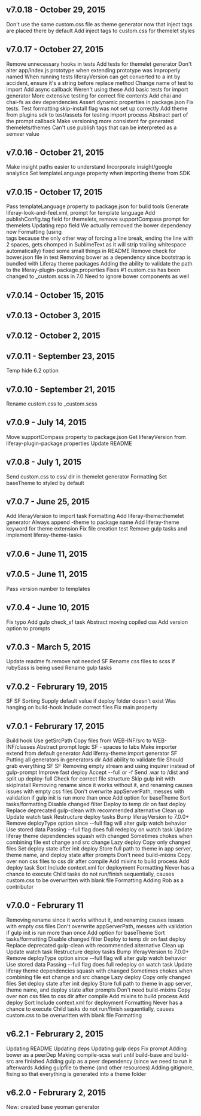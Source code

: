 
## v7.0.18 - October 29, 2015

Don't use the same custom.css file as theme generator now that inject tags are placed there by default
Add inject tags to custom.css for themelet styles

## v7.0.17 - October 27, 2015

Remove unnecessary hooks in tests
Add tests for themelet generator
Don't alter app/index.js prototype when extending
prototype was improperly named
When running tests liferayVersion can get converted to a int by accident, ensure it's a string before replace method
Change name of test to import
Add async callback
Weren't using these
Add basic tests for import generator
More extensive testing for correct file contents
Add chai and chai-fs as dev dependencies
Assert dynamic properties in package.json
Fix tests. Test formatting
skip-install flag was not set up correctly
Add theme from plugins sdk to test/assets for testing import process
Abstract part of the prompt callback
Make versioning more consistent for generated themelets/themes
Can't use publish tags that can be interpreted as a semver value

## v7.0.16 - October 21, 2015

Make insight paths easier to understand
Incorporate insight/google analytics
Set templateLanguage property when importing theme from SDK

## v7.0.15 - October 17, 2015

Pass templateLanguage property to package.json for build tools
Generate liferay-look-and-feel.xml, prompt for template language
Add publishConfig.tag field for themelets, remove supportCompass prompt for themelets
Updating repo field
We actually removed the bower dependency now
Formatting (using <br> tags because the only other way of forcing a line break, ending the line with 2 spaces, gets chomped in SublimeText as it will strip trailing whitespace automatically)
fixed some small things in README
Remove check for bower.json file in test
Removing bower as a dependency since bootstrap is bundled with Liferay theme packages
Adding the ability to validate the path to the liferay-plugin-package.properties
Fixes #1
custom.css has been changed to _custom.scss in 7.0
Need to ignore bower components as well

## v7.0.14 - October 15, 2015

## v7.0.13 - October 3, 2015

## v7.0.12 - October 2, 2015

## v7.0.11 - September 23, 2015

Temp hide 6.2 option

## v7.0.10 - September 21, 2015

Rename custom.css to _custom.scss

## v7.0.9 - July 14, 2015

Move supportCompass property to package.json
Get liferayVersion from liferay-plugin-package.properties
Update README

## v7.0.8 - July 1, 2015

Send custom.css to css/ dir in themelet generator
Formatting
Set baseTheme to styled by default

## v7.0.7 - June 25, 2015

Add liferayVersion to import task
Formatting
Add liferay-theme:themelet generator
Always append -theme to package name
Add liferay-theme keyword for theme extension
Fix file creation test
Remove gulp tasks and implement liferay-theme-tasks

## v7.0.6 - June 11, 2015

## v7.0.5 - June 11, 2015

Pass version number to templates

## v7.0.4 - June 10, 2015

Fix typo
Add gulp check_sf task
Abstract moving copiled css
Add version option to prompts

## v7.0.3 - March 5, 2015

Update readme
fs.remove not needed
SF
Rename css files to scss if rubySass is being used
Rename gulp tasks

## v7.0.2 - Februrary 19, 2015

SF
SF
Sorting
Supply default value if deploy folder doesn't exist
Was hanging on build-hook
Include correct files
Fix main property

## v7.0.1 - Februrary 17, 2015

Build hook
Use getSrcPath
Copy files from WEB-INF/src to WEB-INF/classes
Abstract prompt logic
SF - spaces to tabs
Make importer extend from default generator
Add liferay-theme:import generator
SF
Putting all generators in generators dir
Add ability to validate file
Should grab everything
SF
SF
Removing empty stream and using inquirer instead of gulp-prompt
Improve fast deploy
Accept --full or -f
Send .war to /dist and split up deploy-full
Check for correct file structure
Skip gulp init with skipInstall
Removing rename since it works without it, and renaming causes issues with empty css files
Don't overwrite appServerPath, messes with validation if gulp init is run more than once
Add option for baseTheme
Sort tasks/formatting
Disable changed filter
Deploy to temp dir on fast deploy
Replace deprecated gulp-clean with recommended alternative
Clean up
Update watch task
Restructure deploy tasks
Bump liferayVersion to 7.0.0+
Remove deployType option since --full flag will alter gulp watch behavior
Use stored data
Passing --full flag does full redeploy on watch task
Update liferay theme dependencies
squash with changed
Sometimes chokes when combining file ext change and src change
Lazy deploy
Copy only changed files
Set deploy state after init deploy
Store full path to theme in app server, theme name, and deploy state after prompts
Don't need build-mixins
Copy over non css files to css dir after compile
Add mixins to build process
Add deploy task
Sort
Include context.xml for deployment
Formatting
Never has a chance to execute
Child tasks do not run/finish sequentially, causes custom.css to be overwritten with blank file
Formatting
Adding Rob as a contributor

## v7.0.0 - Februrary 11

Removing rename since it works without it, and renaming causes issues with empty css files
Don't overwrite appServerPath, messes with validation if gulp init is run more than once
Add option for baseTheme
Sort tasks/formatting
Disable changed filter
Deploy to temp dir on fast deploy
Replace deprecated gulp-clean with recommended alternative
Clean up
Update watch task
Restructure deploy tasks
Bump liferayVersion to 7.0.0+
Remove deployType option since --full flag will alter gulp watch behavior
Use stored data
Passing --full flag does full redeploy on watch task
Update liferay theme dependencies
squash with changed
Sometimes chokes when combining file ext change and src change
Lazy deploy
Copy only changed files
Set deploy state after init deploy
Store full path to theme in app server, theme name, and deploy state after prompts
Don't need build-mixins
Copy over non css files to css dir after compile
Add mixins to build process
Add deploy
Sort
Include context.xml for deployment
Formatting
Never has a chance to execute
Child tasks do not run/finish sequentially, causes custom.css to be overwritten with blank file
Formatting

## v6.2.1 - Februrary 2, 2015

Updating README
Updating deps
Updating gulp deps
Fix prompt
Adding bower as a peerDep
Making compile-scss wait until build-base and build-src are finished
Adding gulp as a peer dependency (since we need to run it afterwards
Adding gulpfile to theme (and other resources)
Adding gitignore, fixing so that everything is generated into a theme folder

## v6.2.0 - Februrary 2, 2015

New: created base yeoman generator